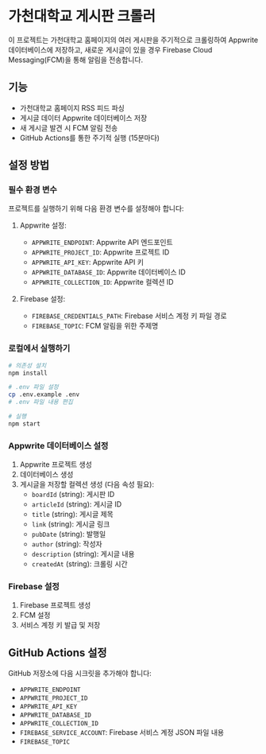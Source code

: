 # 가천대학교 게시판 크롤러

이 프로젝트는 가천대학교 홈페이지의 여러 게시판을 주기적으로 크롤링하여 Appwrite 데이터베이스에 저장하고, 새로운 게시글이 있을 경우 Firebase Cloud Messaging(FCM)을 통해 알림을 전송합니다.

## 기능

- 가천대학교 홈페이지 RSS 피드 파싱
- 게시글 데이터 Appwrite 데이터베이스 저장
- 새 게시글 발견 시 FCM 알림 전송
- GitHub Actions를 통한 주기적 실행 (15분마다)

## 설정 방법

### 필수 환경 변수

프로젝트를 실행하기 위해 다음 환경 변수를 설정해야 합니다:

1. Appwrite 설정:
   - `APPWRITE_ENDPOINT`: Appwrite API 엔드포인트
   - `APPWRITE_PROJECT_ID`: Appwrite 프로젝트 ID
   - `APPWRITE_API_KEY`: Appwrite API 키
   - `APPWRITE_DATABASE_ID`: Appwrite 데이터베이스 ID
   - `APPWRITE_COLLECTION_ID`: Appwrite 컬렉션 ID

2. Firebase 설정:
   - `FIREBASE_CREDENTIALS_PATH`: Firebase 서비스 계정 키 파일 경로
   - `FIREBASE_TOPIC`: FCM 알림을 위한 주제명

### 로컬에서 실행하기

```bash
# 의존성 설치
npm install

# .env 파일 설정
cp .env.example .env
# .env 파일 내용 편집

# 실행
npm start
```

### Appwrite 데이터베이스 설정

1. Appwrite 프로젝트 생성
2. 데이터베이스 생성
3. 게시글을 저장할 컬렉션 생성 (다음 속성 필요):
   - `boardId` (string): 게시판 ID
   - `articleId` (string): 게시글 ID
   - `title` (string): 게시글 제목
   - `link` (string): 게시글 링크
   - `pubDate` (string): 발행일
   - `author` (string): 작성자
   - `description` (string): 게시글 내용
   - `createdAt` (string): 크롤링 시간

### Firebase 설정

1. Firebase 프로젝트 생성
2. FCM 설정
3. 서비스 계정 키 발급 및 저장

## GitHub Actions 설정

GitHub 저장소에 다음 시크릿을 추가해야 합니다:

- `APPWRITE_ENDPOINT`
- `APPWRITE_PROJECT_ID`
- `APPWRITE_API_KEY`
- `APPWRITE_DATABASE_ID`
- `APPWRITE_COLLECTION_ID`
- `FIREBASE_SERVICE_ACCOUNT`: Firebase 서비스 계정 JSON 파일 내용
- `FIREBASE_TOPIC` 